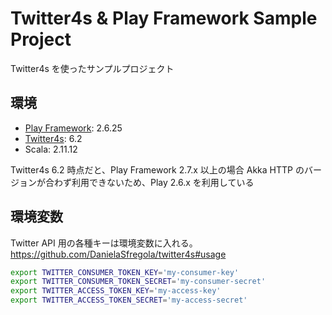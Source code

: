 # Twitter4s & Play Framework Sample Project

Twitter4s を使ったサンプルプロジェクト

## 環境

* [Play Framework](https://www.playframework.com/documentation/2.6.x/Requirements): 2.6.25
* [Twitter4s](https://github.com/DanielaSfregola/twitter4s): 6.2
* Scala: 2.11.12

Twitter4s 6.2 時点だと、Play Framework 2.7.x 以上の場合 Akka HTTP のバージョンが合わず利用できないため、Play 2.6.x を利用している

## 環境変数

Twitter API 用の各種キーは環境変数に入れる。
https://github.com/DanielaSfregola/twitter4s#usage

```bash
export TWITTER_CONSUMER_TOKEN_KEY='my-consumer-key'
export TWITTER_CONSUMER_TOKEN_SECRET='my-consumer-secret'
export TWITTER_ACCESS_TOKEN_KEY='my-access-key'
export TWITTER_ACCESS_TOKEN_SECRET='my-access-secret'
```
